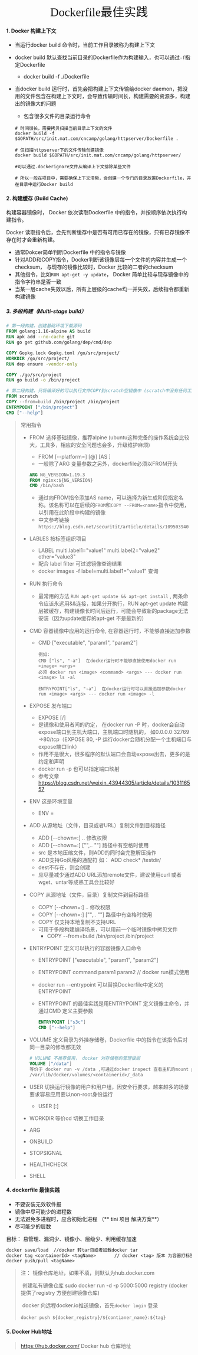 <div align=center><font face="黑体" size=6>Dockerfile最佳实践</font></div>



#### 1. Docker 构建上下文

* 当运行docker build 命令时，当前工作目录被称为构建上下文

* docker build 默认查找当前目录的Dockerfile作为构建输入，也可以通过`-f`指定Dockerfile

  * docker build -f ./Dockerfile

* 当docker build 运行时，首先会把构建上下文传输给docker daemon，把没用的文件包含在构建上下文时，会导致传输时间长，构建需要的资源多，构建出的镜像大的问题

  * 包含很多文件的目录运行命令

  ```shell
  # 时间很长，需要拷贝扫描当前目录上下文的文件
  docker build -f $GOPATH/src/init.mat.com/cncamp/golang/httpserver/Dockerfile .
  
  # 仅扫描httpserver下的文件传输创建镜像
  docker build $GOPATH/src/init.mat.com/cncamp/golang/httpserver/
  
  #可以通过.dockerignore文件从编译上下文排除某些文件
  
  # 所以一般在项目中，需要确保上下文清晰，会创建一个专门的目录放置Dockerfile，并在目录中运行Docker build
  ```



#### 2. 构建缓存 (Build Cache)

构建容器镜像时， Docker 依次读取Dockerfile 中的指令，并按顺序依次执行构建指令。

Docker 读取指令后，会先判断缓存中是否有可用已存在的镜像，只有已存镜像不存在时才会重新构建。

* 通常Dokcer简单判断Dockerfile 中的指令与镜像
* 针对ADD和COPY指令，Docker判断该镜像层每一个文件的内容并生成一个checksum， 与现存的镜像比较时，Docker 比较的二者的checksum
* 其他指令，比如`RUN apt-get -y update`， Docker 简单比较与现存镜像中的指令字符串是否一致
* 当某一层cache失效以后，所有上层级的cache均一并失效，后续指令都重新构建镜像



##### 3. 多段构建（Multi-stage build）

```dockerfile
# 第一段构建，创建基础环境下载源码
FROM golang:1.16-alpine AS build
RUN apk add --no-cache git
RUN go get github.com/golang/dep/cmd/dep

COPY Gopkg.lock Gopkg.toml /go/src/project/
WORKDIR /go/src/project/
RUN dep ensure -vendor-only

COPY ./go/src/project
RUN go build -o /bin/project

# 第二段构建，只将编译好的可以执行文件COPY到scratch空镜像中 (scratch中没有任何工具)
FROM scratch
COPY --from=build /bin/project /bin/project
ENTRYPOINT ["/bin/project"]
CMD ["--help"]
```

> 常用指令
>
> * FROM 选择基础镜像，推荐alpine (ubuntu这种完备的操作系统会比较大，工具多，相应的安全问题也会多，升级维护麻烦)
>
>   * FROM [--platform=<platform>] <image>[@<digest>] [AS <name>]
>   * 一般除了ARG 变量参数之另外，dockerfile必须以FROM开头
>
>   ```dockerfile
>   ARG NG_VERSION=1.19.3
>   FROM nginx:${NG_VERSION}
>   CMD /bin/bash
>   ```
>
>   * 通过向FROM指令添加AS name，可以选择为新生成阶段指定名称。该名称可以在后续的`FROM`和`COPY --FROM=<name>`指令中使用，以引用在此阶段中构建的镜像
>   * 中文参考链接 `https://blog.csdn.net/securitit/article/details/109503940`
>
> * LABLES 按标签组织项目
>
>   * LABEL multi.label1="value1" multi.label2="value2" other="value3"
>   * 配合 label filter 可过滤镜像查询结果
>   * docker images -f label=multi.label1="value1" 查询
>
> * RUN 执行命令 
>
>   * 最常用的方法 `RUN apt-get update && apt-get install` , 两条命令应该永远用&&连接，如果分开执行，RUN apt-get update 构建层被缓存，构建镜像长时间后运行，可能会导致新的package无法安装（因为update缓存的apt-get 不是最新的）
>
> * CMD 容器镜像中应用的运行命令, 在容器运行时，不能够直接追加参数
>
>   * CMD ["executable", "param1", "param2"]
>
>     ```shell
>     例如:
>     CMD ["ls", "-a"]  在docker运行时不能够直接使用docker run <image> <args> 
>     必须 docker run <image> <command> <args> --- docker run <image> ls -al
>                 
>     ENTRYPOINT["ls", "-a"]  在docker运行时可以直接追加参数docker run <image> <args> --- docker run <image> -l
>     ```
>
>     
>
> * EXPOSE 发布端口
>
>   * EXPOSE <port> [<port>/<protocol>]
>   * 是镜像和使用者间的约定， 在docker run -P 时，docker会自动expose端口到主机大端口，主机端口时随机的， 如0.0.0.0:32769 ->80/tcp（EXPOSE 80, -P 运行docker会随机分配一个主机端口与expose端口link）
>   * 作用不是很大，很多程序的默认端口会自动expose出去，更多的是约定和声明
>   * docker run -p 也可以指定端口映射
>   * 参考文章 https://blog.csdn.net/weixin_43944305/article/details/103116557
>
> * ENV 这是环境变量
>
>   * ENV <key>=<value>
>
> * ADD 从源地址（文件，目录或者URL）复制文件到目标路径
>
>   * ADD [--chown=<user>:<group>] <src>.. <dest> 修改权限
>   * ADD [--chown=<user>:<group>] ["<src>",.. "<dest>"] 路径中有空格时使用
>   * src 是本地压缩文件，则ADD的同时会完整解压操作
>   * ADD支持Go风格的通配符 如： ADD check* /testdir/
>   * dest不存在，则会创建
>   * 应尽量减少通过ADD URL添加remote文件，建议使用curl 或者wget、untar等成熟工具会比较好
>
> * COPY 从源地址（文件，目录）复制文件到目标路径
>
>   * COPY [--chown=<user>:<group>] <src>.. <dest> 修改权限
>   * COPY [--chown=<user>:<group>] ["<src>",.. "<dest>"] 路径中有空格时使用
>   * COPY 仅支持本地复制不支持URL
>   * 可用于多段构建编译场景，可以用前一个临时镜像中拷贝文件
>     * COPY --from=build /bin/project /bin/project
>
> * ENTRYPOINT 定义可以执行的容器镜像入口命令
>
>   * ENTRYPOINT ["executable", "param1", "param2"]
>
>   * ENTRYPOINT command param1 param2  // docker run模式使用
>
>   * docker run --entrypoint 可以替换Dockerfile中定义的ENTRYPOINT
>
>   * ENTRYPOINT 的最佳实践是用ENTRYPOINT 定义镜像主命令，并通过CMD 定义主要参数
>
>     ```dockerfile
>     ENTRYPOINT ["s3c"]
>     CMD ["--help"]
>     ```
>
> * VOLUME 定义目录为外挂存储卷，Dockerfile 中的指令在该指令后对同一目录的修改都无效
>
>   ```dockerfile
>   # VOLUME 不推荐使用， docker 对存储卷的管理很弱
>   VOLUME ["/data"]
>   等价于 docker run -v /data ,可通过docker inspect 查看主机的mount point.
>   /var/lib/docker/volumes/<containerid>/_data
>   ```
>
> * USER 切换运行镜像的用户和用户组，因安全行要求，越来越多的场景要求容易应用要以non-root身份运行
>   * USER <user>[:<group>]
>   
> * WORKDIR 等价cd 切换工作目录
>
> * ARG
>
> * ONBUILD
>
> * STOPSIGNAL
>
> * HEALTHCHECK
>
> * SHELL

#### 4. dockerfile 最佳实践

* 不要安装无效软件报
* 镜像中尽可能少的进程数
* 无法避免多进程时，应合初始化进程 （** tini 项目 解决方案**）
* 尽可能少的层数

目标： 易管理、漏洞少、镜像小、层级少、利用缓存加速



```dockerfile
docker save/load  //docker 转tar包或者加载docker tar
docker tag <containerId> <tagName>       // docker <tag> 版本 为容器打标签
docker push/pull <tagName>
```



> 注： 镜像仓库地址，如果不填，则默认为hub.docker.com
>
> ​        创建私有镜像仓库 sudo docker run -d -p 5000:5000 registry  (docker 提供了registry 方便创建镜像仓库)
>
> ​         docker 向远程docker.io推送镜像，首先`docker login` 登录
>
> ​         `docker push ${docker_registry}/${contianer_name}:${tag}`


#### 5. Docker Hub地址

> https://hub.docker.com/  Docker hub 仓库地址
